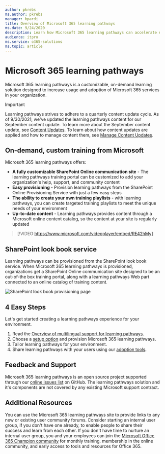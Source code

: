 ```yaml
---
author: pkrebs
ms.author: pkrebs
manager: bpardi
title: Overview of Microsoft 365 learning pathways 
ms.date: 9/24/2020
description: Learn how Microsoft 365 learning pathways can accelerate usage and adoption of Microsoft 365 services in your organization. Learning pathways include a custom SharePoint Online web part and a modern SharePoint Online communications training site that is easily provisioned to your Microsoft 365 tenant. 
audience: itpro
ms.service: o365-solutions
ms.topic: article
---
```


# Microsoft 365 learning pathways
Microsoft 365 learning pathways is a customizable, on-demand learning solution designed to increase usage and adoption of Microsoft 365 services in your organization.

> [!IMPORTANT]
> Learning pathways strives to adhere to a quarterly content update cycle. As of 9/30/2021, we've updated the learning pathways content for our September content update. To learn more about the September content update, see [Content Updates](custom_contentupdates.md). To learn about how content updates are applied and how to manage content them, see [Manage Content Updates](custom_contentupdatesmanage.md).  

## On-demand, custom training from Microsoft

Microsoft 365 learning pathways offers:

- **A fully customizable SharePoint Online communication site** - The learning pathways training portal can be customized to add your organization's help, support, and community content
- **Easy provisioning** - Provision learning pathways from the SharePoint Online Provisioning Service with just a few easy steps
- **The ability to create your own training playlists** - with learning pathways, you can create targeted training playlists to meet the unique needs of your environment
- **Up-to-date content** - Learning pathways provides content through a Microsoft online content catalog, so the content at your site is regularly updated

> [!VIDEO https://www.microsoft.com/videoplayer/embed/RE42hMy]

## SharePoint look book service
Learning pathways can be provisioned from the SharePoint look book service. When Microsoft 365 learning pathways is provisioned, organizations get a SharePoint Online communication site designed to be an out-of-the box training portal, along with a learning pathways Web part connected to an online catalog of training content. 

![SharePoint look book provisioning page](media/cg-provision.png)

## 4 Easy Steps
Let's get started creating a learning pathways experience for your environment.
1. Read the [Overview of multilingual support for learning pathways](custom_overview_ml.md). 
2. Choose a [setup option](custom_setupoptions.md) and provision Microsoft 365 learning pathways.  
3. Tailor learning pathways for your environment.
4. Share learning pathways with your users using our [adoption tools](driveadoption.md).

## Feedback and Support

Microsoft 365 learning pathways is an open source project supported through our [online issues list](https://aka.ms/CustomLearningHelp) on GitHub. The learning pathways solution and it's components are not covered by any existing Microsoft support contract.  

## Additional Resources
You can use the Microsoft 365 learning pathways site to provide links to any new or existing user community forums. Consider starting an internal user group, if you don't have one already, to enable people to share their success and learn from each other.  If you don't have time to nurture an internal user group, you and your employees can join the [Microsoft Office 365 Champion community](https://aka.ms/O365Champions) for monthly training, membership in the online community, and early access to tools and resources for Office 365.